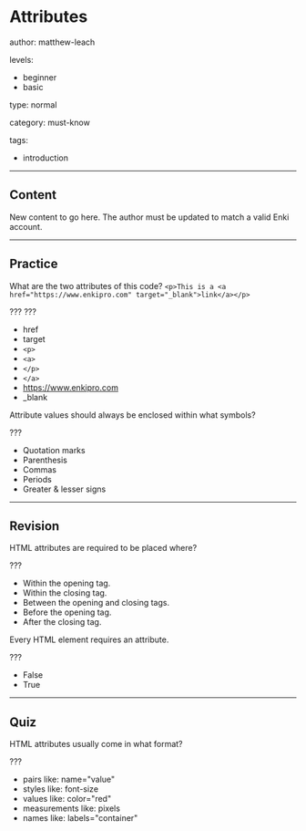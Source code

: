 # Attributes
author: matthew-leach

levels:
  - beginner
  - basic

type: normal

category: must-know

tags:
  - introduction

---
## Content

New content to go here. The author must be updated to match a valid Enki account.

---
## Practice

What are the two attributes of this code?
```<p>This is a <a href="https://www.enkipro.com" target="_blank">link</a></p>```

???
???

* href
* target
* `<p>`
* `<a>`
* `</p>`
* `</a>`
* https://www.enkipro.com
* _blank

Attribute values should always be enclosed within what symbols?

???

* Quotation marks
* Parenthesis
* Commas
* Periods
* Greater & lesser signs

---
## Revision

HTML attributes are required to be placed where?

???

* Within the opening tag. 
* Within the closing tag.
* Between the opening and closing tags. 
* Before the opening tag. 
* After the closing tag.

Every HTML element requires an attribute.

???

* False
* True

---
## Quiz

HTML attributes usually come in what format?

???

* pairs like: name="value"
* styles like: font-size
* values like: color="red"
* measurements like: pixels
* names like: labels="container"
